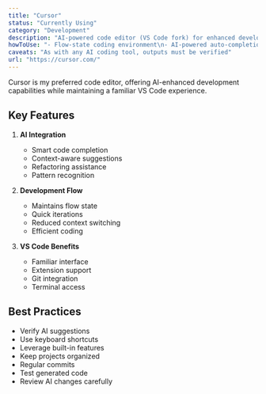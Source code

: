 ```yaml
---
title: "Cursor"
status: "Currently Using"
category: "Development"
description: "AI-powered code editor (VS Code fork) for enhanced development flow"
howToUse: "- Flow-state coding environment\n- AI-powered auto-completion\n- Code refactoring assistance\n- Intelligent code suggestions"
caveats: "As with any AI coding tool, outputs must be verified"
url: "https://cursor.com/"
---
```


Cursor is my preferred code editor, offering AI-enhanced development capabilities while maintaining a familiar VS Code experience.

## Key Features

1. **AI Integration**
   - Smart code completion
   - Context-aware suggestions
   - Refactoring assistance
   - Pattern recognition

2. **Development Flow**
   - Maintains flow state
   - Quick iterations
   - Reduced context switching
   - Efficient coding

3. **VS Code Benefits**
   - Familiar interface
   - Extension support
   - Git integration
   - Terminal access

## Best Practices

- Verify AI suggestions
- Use keyboard shortcuts
- Leverage built-in features
- Keep projects organized
- Regular commits
- Test generated code
- Review AI changes carefully 